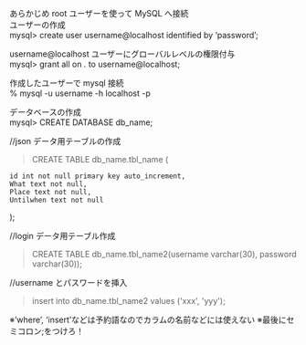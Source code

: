 あらかじめ root ユーザーを使って MySQL へ接続<br>
ユーザーの作成<br>
mysql> create user username@localhost identified by ‘password’;

username@localhost ユーザーにグローバルレベルの権限付与<br>
mysql> grant all on _._ to username@localhost;

作成したユーザーで mysql 接続<br>
% mysql -u username -h localhost -p

データベースの作成<br>
mysql> CREATE DATABASE db_name;

//json データ用テーブルの作成

> CREATE TABLE db_name.tbl_name (

    id int not null primary key auto_increment,
    What text not null,
    Place text not null,
    Untilwhen text not null

);

//login データ用テーブル作成

> CREATE TABLE db_name.tbl_name2(username varchar(30), password varchar(30));

//username とパスワードを挿入

> insert into db_name.tbl_name2 values ('xxx', 'yyy');

※’where’, ‘insert’などは予約語なのでカラムの名前などには使えない
※最後にセミコロン;をつけろ！
